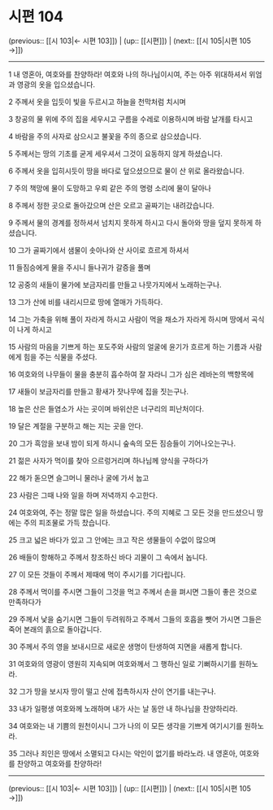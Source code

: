 # 시편 104

(previous:: [[시 103|← 시편 103]]) | (up:: [[시편]]) | (next:: [[시 105|시편 105 →]])

***




1 
내 영혼아, 여호와를 찬양하라! 여호와 나의 하나님이시여, 주는 아주 위대하셔서 위엄과 영광의 옷을 입으셨습니다. 



2 
주께서 옷을 입듯이 빛을 두르시고 하늘을 천막처럼 치시며 



3 
창공의 물 위에 주의 집을 세우시고 구름을 수레로 이용하시며 바람 날개를 타시고 



4 
바람을 주의 사자로 삼으시고 불꽃을 주의 종으로 삼으셨습니다. 



5 
주께서는 땅의 기초를 굳게 세우셔서 그것이 요동하지 않게 하셨습니다. 



6 
주께서 옷을 입히시듯이 땅을 바다로 덮으셨으므로 물이 산 위로 올라왔습니다. 



7 
주의 책망에 물이 도망하고 우뢰 같은 주의 명령 소리에 물이 달아나 



8 
주께서 정한 곳으로 돌아갔으며 산은 오르고 골짜기는 내려갔습니다. 



9 
주께서 물의 경계를 정하셔서 넘치지 못하게 하시고 다시 돌아와 땅을 덮지 못하게 하셨습니다. 



10 
그가 골짜기에서 샘물이 솟아나와 산 사이로 흐르게 하셔서 



11 
들짐승에게 물을 주시니 들나귀가 갈증을 풀며 



12 
공중의 새들이 물가에 보금자리를 만들고 나뭇가지에서 노래하는구나. 



13 
그가 산에 비를 내리시므로 땅에 열매가 가득하다. 



14 
그는 가축을 위해 풀이 자라게 하시고 사람이 먹을 채소가 자라게 하시며 땅에서 곡식이 나게 하시고 



15 
사람의 마음을 기쁘게 하는 포도주와 사람의 얼굴에 윤기가 흐르게 하는 기름과 사람에게 힘을 주는 식물을 주셨다. 



16 
여호와의 나무들이 물을 충분히 흡수하여 잘 자라니 그가 심은 레바논의 백향목에 



17 
새들이 보금자리를 만들고 황새가 잣나무에 집을 짓는구나. 



18 
높은 산은 들염소가 사는 곳이며 바위산은 너구리의 피난처이다. 



19 
달은 계절을 구분하고 해는 지는 곳을 안다. 



20 
그가 흑암을 보내 밤이 되게 하시니 숲속의 모든 짐승들이 기어나오는구나. 



21 
젊은 사자가 먹이를 찾아 으르렁거리며 하나님께 양식을 구하다가 



22 
해가 돋으면 슬그머니 물러나 굴에 가서 눕고 



23 
사람은 그때 나와 일을 하며 저녁까지 수고한다. 



24 
여호와여, 주는 정말 많은 일을 하셨습니다. 주의 지혜로 그 모든 것을 만드셨으니 땅에는 주의 피조물로 가득 찼습니다. 



25 
크고 넓은 바다가 있고 그 안에는 크고 작은 생물들이 수없이 많으며 



26 
배들이 항해하고 주께서 창조하신 바다 괴물이 그 속에서 놉니다. 



27 
이 모든 것들이 주께서 제때에 먹이 주시기를 기다립니다. 



28 
주께서 먹이를 주시면 그들이 그것을 먹고 주께서 손을 펴시면 그들이 좋은 것으로 만족하다가 



29 
주께서 낯을 숨기시면 그들이 두려워하고 주께서 그들의 호흡을 뺏어 가시면 그들은 죽어 본래의 흙으로 돌아갑니다. 



30 
주께서 주의 영을 보내시므로 새로운 생명이 탄생하여 지면을 새롭게 합니다. 



31 
여호와의 영광이 영원히 지속되며 여호와께서 그 행하신 일로 기뻐하시기를 원하노라. 



32 
그가 땅을 보시자 땅이 떨고 산에 접촉하시자 산이 연기를 내는구나. 



33 
내가 일평생 여호와께 노래하며 내가 사는 날 동안 내 하나님을 찬양하리라. 



34 
여호와는 내 기쁨의 원천이시니 그가 나의 이 모든 생각을 기쁘게 여기시기를 원하노라. 



35 
그러나 죄인은 땅에서 소멸되고 다시는 악인이 없기를 바라노라. 내 영혼아, 여호와를 찬양하고 여호와를 찬양하라!

***

(previous:: [[시 103|← 시편 103]]) | (up:: [[시편]]) | (next:: [[시 105|시편 105 →]])
